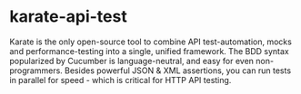 # karate-api-test

Karate is the only open-source tool to combine API test-automation, mocks and performance-testing into a single, unified framework. The BDD syntax popularized by Cucumber is language-neutral, and easy for even non-programmers. Besides powerful JSON & XML assertions, you can run tests in parallel for speed - which is critical for HTTP API testing.

